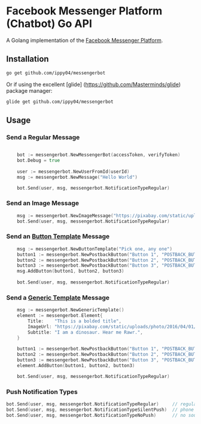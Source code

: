 Facebook Messenger Platform (Chatbot) Go API
=====

A Golang implementation of the [Facebook Messenger Platform](https://developers.facebook.com/docs/messenger-platform).

## Installation
```bash
go get github.com/ippy04/messengerbot
```

Or if using the excellent [glide] (https://github.com/Masterminds/glide) package manager:

```bash
glide get github.com/ippy04/messengerbot
```

## Usage

### Send a Regular Message
```go

	bot := messengerbot.NewMessengerBot(accessToken, verifyToken)
	bot.Debug = true
	
	user := messengerbot.NewUserFromId(userId)
	msg := messengerbot.NewMessage("Hello World")

	bot.Send(user, msg, messengerbot.NotificationTypeRegular)
```
### Send an Image Message
```go
	msg := messengerbot.NewImageMessage("https://pixabay.com/static/uploads/photo/2016/04/01/09/29/cartoon-1299393_960_720.png")
	bot.Send(user, msg, messengerbot.NotificationTypeRegular)
```


### Send an [Button Template](https://developers.facebook.com/docs/messenger-platform/send-api-reference#button_template) Message
```go
	msg := messengerbot.NewButtonTemplate("Pick one, any one")
	button1 := messengerbot.NewPostbackButton("Button 1", "POSTBACK_BUTTON_1")
	button2 := messengerbot.NewPostbackButton("Button 2", "POSTBACK_BUTTON_2")
	button3 := messengerbot.NewPostbackButton("Button 3", "POSTBACK_BUTTON_3")
	msg.AddButton(button1, button2, button3)
	
	bot.Send(user, msg, messengerbot.NotificationTypeRegular)
```


### Send a [Generic Template](https://developers.facebook.com/docs/messenger-platform/send-api-reference#generic_template) Message
```go
	msg := messengerbot.NewGenericTemplate()
	element := messengerbot.Element{
		Title:    "This is a bolded title",
		ImageUrl: "https://pixabay.com/static/uploads/photo/2016/04/01/09/29/cartoon-1299393_960_720.png",
		Subtitle: "I am a dinosaur. Hear me Rawr.",
	}
	
	button1 := messengerbot.NewPostbackButton("Button 1", "POSTBACK_BUTTON_1")
	button2 := messengerbot.NewPostbackButton("Button 2", "POSTBACK_BUTTON_2")
	button3 := messengerbot.NewPostbackButton("Button 3", "POSTBACK_BUTTON_3")
	element.AddButton(button1, button2, button3)

	bot.Send(user, msg, messengerbot.NotificationTypeRegular)
```


### Push Notification Types
```go
bot.Send(user, msg, messengerbot.NotificationTypeRegular)     // regular sound, vibrate and phone alert
bot.Send(user, msg, messengerbot.NotificationTypeSilentPush)  // phone notification only, no sound or vibrate alert
bot.Send(user, msg, messengerbot.NotificationTypeNoPush)      // no sound or phone notification
```
